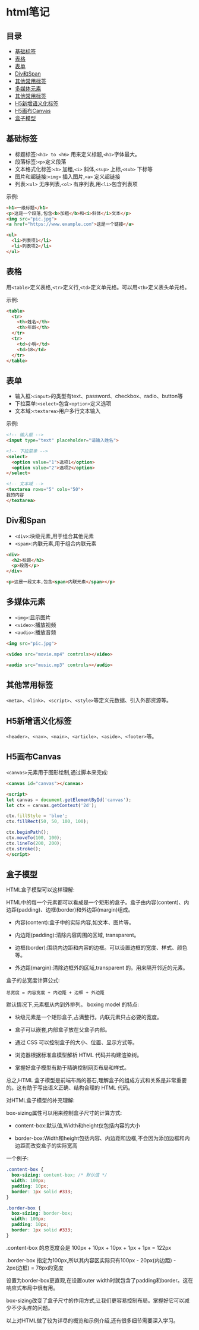 # html笔记

## 目录

- [基础标签](#基础标签)
- [表格](#表格)  
- [表单](#表单)
- [Div和Span](#Div和Span)
- [其他常用标签](#其他常用标签)
- [多媒体元素](#多媒体元素)
- [其他常用标签](#其他常用标签)
- [H5新增语义化标签](#H5新增语义化标签)
- [H5画布Canvas](#H5画布Canvas)
- [盒子模型](#盒子模型)


## 基础标签

- 标题标签:`<h1> to <h6>` 用来定义标题,`<h1>`字体最大。
- 段落标签:`<p>`定义段落 
- 文本格式化标签:`<b>` 加粗,`<i>` 斜体,`<sup>` 上标,`<sub>` 下标等
- 图片和超链接:`<img>` 插入图片,`<a>` 定义超链接
- 列表:`<ul>` 无序列表,`<ol>` 有序列表,用`<li>`包含列表项

示例:

```html
<h1>一级标题</h1>
<p>这是一个段落,包含<b>加粗</b>和<i>斜体</i>文本</p>  
<img src="pic.jpg">
<a href="https://www.example.com">这是一个链接</a>

<ul>
  <li>列表项1</li>
  <li>列表项2</li>
</ul>
```

## 表格

用`<table>`定义表格,`<tr>`定义行,`<td>`定义单元格。可以用`<th>`定义表头单元格。

示例:

```html
<table>
  <tr>
    <th>姓名</th>
    <th>年龄</th> 
  </tr>
  <tr>
    <td>小明</td>
    <td>18</td>
  </tr>
</table>
```

## 表单

- 输入框:`<input>`的类型有text、password、checkbox、radio、button等  
- 下拉菜单:`<select>`包含`<option>`定义选项
- 文本域:`<textarea>`用户多行文本输入  

示例:

```html
<!-- 输入框 -->
<input type="text" placeholder="请输入姓名"> 

<!-- 下拉菜单 -->
<select>
  <option value="1">选项1</option>
  <option value="2">选项2</option>
</select>

<!-- 文本域 -->
<textarea rows="5" cols="50">
我的内容
</textarea>
```

## Div和Span

- `<div>`:块级元素,用于组合其他元素
- `<span>`:内联元素,用于组合内联元素

```html
<div>
  <h2>标题</h2>
  <p>段落</p>
</div>

<p>这是一段文本,包含<span>内联元素</span></p>
```

## 多媒体元素

- `<img>`:显示图片
- `<video>`:播放视频
- `<audio>`:播放音频

```html
<img src="pic.jpg">

<video src="movie.mp4" controls></video>

<audio src="music.mp3" controls></audio>  
```

## 其他常用标签

`<meta>`、`<link>`、`<script>`、`<style>`等定义元数据、引入外部资源等。

## H5新增语义化标签

`<header>`、`<nav>`、`<main>`、`<article>`、`<aside>`、`<footer>`等。

## H5画布Canvas

`<canvas>`元素用于图形绘制,通过脚本来完成:

```html
<canvas id="canvas"></canvas>

<script>
let canvas = document.getElementById('canvas');
let ctx = canvas.getContext('2d');

ctx.fillStyle = 'blue'; 
ctx.fillRect(50, 50, 100, 100);

ctx.beginPath();
ctx.moveTo(100, 100);
ctx.lineTo(200, 200);
ctx.stroke();
</script>
```

## 盒子模型

HTML盒子模型可以这样理解:

HTML中的每一个元素都可以看成是一个矩形的盒子。盒子由内容(content)、内边距(padding)、边框(border)和外边距(margin)组成。

- 内容(content):盒子中的实际内容,如文本、图片等。

- 内边距(padding):清除内容周围的区域, transparent。

- 边框(border):围绕内边距和内容的边框。可以设置边框的宽度、样式、颜色等。

- 外边距(margin):清除边框外的区域,transparent 的。用来隔开邻近的元素。

盒子的总宽度计算公式:

```
总宽度 = 内容宽度 + 内边距 + 边框 + 外边距
```

默认情况下,元素框从内到外排列。 boxing model 的特点:

- 块级元素是一个矩形盒子,占满整行。内联元素只占必要的宽度。

- 盒子可以嵌套,内部盒子放在父盒子内部。

- 通过 CSS 可以控制盒子的大小、位置、显示方式等。

- 浏览器根据标准盒模型解析 HTML 代码并构建渲染树。

- 掌握好盒子模型有助于精确控制网页布局和样式。

总之,HTML 盒子模型是前端布局的基石,理解盒子的组成方式和关系是非常重要的。这有助于写出语义正确、结构合理的 HTML 代码。

对HTML盒子模型的补充理解:

box-sizing属性可以用来控制盒子尺寸的计算方式:

- content-box:默认值,Width和height仅包括内容的大小

- border-box:Width和height包括内容、内边距和边框,不会因为添加边框和内边距而改变盒子的实际宽高

一个例子:

```css
.content-box {
  box-sizing: content-box; /* 默认值 */
  width: 100px;
  padding: 10px;
  border: 1px solid #333;
}

.border-box {
  box-sizing: border-box;
  width: 100px; 
  padding: 10px;
  border: 1px solid #333;  
}
```

.content-box 的总宽度会是 100px + 10px + 10px + 1px + 1px = 122px

.border-box 指定为100px,所以其内容区实际只有100px - 20px(内边距) - 2px(边框) = 78px的宽度

设置为border-box更直观,在设置outer width时就包含了padding和border。这在响应式布局中很有用。

box-sizing改变了盒子尺寸的作用方式,让我们更容易控制布局。掌握好它可以减少不少头疼的问题。

以上对HTML做了较为详尽的概览和示例介绍,还有很多细节需要深入学习。